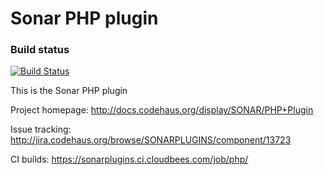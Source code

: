 Sonar PHP plugin
=========================

### Build status

[![Build Status](https://travis-ci.org/SonarCommunity/sonar-php.svg?branch=master)](https://travis-ci.org/SonarCommunity/sonar-php)

This is the Sonar PHP plugin

Project homepage:
http://docs.codehaus.org/display/SONAR/PHP+Plugin

Issue tracking:
http://jira.codehaus.org/browse/SONARPLUGINS/component/13723

CI builds:
https://sonarplugins.ci.cloudbees.com/job/php/
